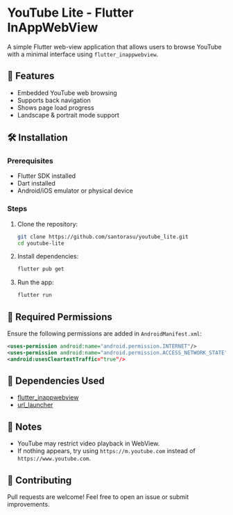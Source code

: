 # YouTube Lite - Flutter InAppWebView

A simple Flutter web-view application that allows users to browse YouTube with a minimal interface using `flutter_inappwebview`.

## 🚀 Features
- Embedded YouTube web browsing
- Supports back navigation
- Shows page load progress
- Landscape & portrait mode support


## 🛠 Installation
### Prerequisites
- Flutter SDK installed
- Dart installed
- Android/iOS emulator or physical device

### Steps
1. Clone the repository:
   ```sh
   git clone https://github.com/santorasu/youtube_lite.git
   cd youtube-lite
   ```
2. Install dependencies:
   ```sh
   flutter pub get
   ```
3. Run the app:
   ```sh
   flutter run
   ```

## 📄 Required Permissions
Ensure the following permissions are added in `AndroidManifest.xml`:
```xml
<uses-permission android:name="android.permission.INTERNET"/>
<uses-permission android:name="android.permission.ACCESS_NETWORK_STATE"/>
<android:usesCleartextTraffic="true"/>
```

## 📝 Dependencies Used
- [flutter_inappwebview](https://pub.dev/packages/flutter_inappwebview)
- [url_launcher](https://pub.dev/packages/url_launcher)

## 📌 Notes
- YouTube may restrict video playback in WebView.
- If nothing appears, try using `https://m.youtube.com` instead of `https://www.youtube.com`.

## 🤝 Contributing
Pull requests are welcome! Feel free to open an issue or submit improvements.
